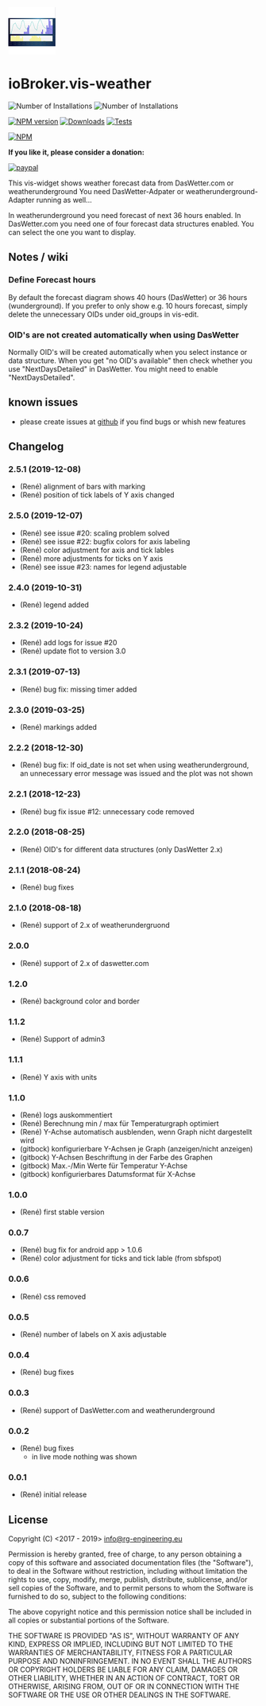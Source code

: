 ![Logo](admin/vis-weather.png)
# ioBroker.vis-weather
![Number of Installations](http://iobroker.live/badges/vis-weather-installed.svg) ![Number of Installations](http://iobroker.live/badges/vis-weather-stable.svg) 

[![NPM version](https://img.shields.io/npm/v/iobroker.vis-weather.svg)](https://www.npmjs.com/package/iobroker.vis-weather)
[![Downloads](https://img.shields.io/npm/dm/iobroker.vis-weather.svg)](https://www.npmjs.com/package/iobroker.vis-weather)
[![Tests](https://travis-ci.org/rg-engineering/ioBroker.vis-weather.svg?branch=master)](https://travis-ci.org/rg-engineering/ioBroker.vis-weather)

[![NPM](https://nodei.co/npm/iobroker.vis-weather.png?downloads=true)](https://nodei.co/npm/iobroker.vis-weather/)

**If you like it, please consider a donation:**
                                                                          
[![paypal](https://www.paypalobjects.com/en_US/DK/i/btn/btn_donateCC_LG.gif)](https://www.paypal.com/cgi-bin/webscr?cmd=_s-xclick&hosted_button_id=YBAZTEBT9SYC2&source=url)


This vis-widget shows weather forecast data from DasWetter.com or weatherunderground
You need DasWetter-Adpater or weatherunderground-Adapter running as well...

In weatherunderground you need forecast of next 36 hours enabled.
In DasWetter.com you need one of four forecast data structures enabled. You can select the one you want to display. 

## Notes / wiki
### Define Forecast hours
By default the forecast diagram shows 40 hours (DasWetter) or 36 hours (wunderground). If you prefer to only show e.g. 10 hours forecast, simply delete the unnecessary OIDs under oid_groups in vis-edit. 

### OID's are not created automatically when using DasWetter
Normally OID's will be created automatically when you select instance or data structure. When you get "no OID's available" then check whether you use "NextDaysDetailed" in DasWetter. 
You might need to enable "NextDaysDetailed".

## known issues
* please create issues at [github](https://github.com/rg-engineering/ioBroker.vis-weather/issues) if you find bugs or whish new features

## Changelog

### 2.5.1 (2019-12-08)
* (René) alignment of bars with marking
* (René) position of tick labels of Y axis changed

### 2.5.0 (2019-12-07)
* (René) see issue #20: scaling problem solved 
* (René) see issue #22: bugfix colors for axis labeling 
* (René) color adjustment for axis and tick lables 
* (René) more adjustments for ticks on Y axis
* (René) see issue #23: names for legend adjustable

### 2.4.0 (2019-10-31)
* (René) legend added

### 2.3.2 (2019-10-24)
* (René) add logs for issue #20
* (René) update flot to version 3.0

### 2.3.1 (2019-07-13)
* (René) bug fix: missing timer added

### 2.3.0 (2019-03-25)
* (René) markings added

### 2.2.2 (2018-12-30)
* (René) bug fix: If oid_date is not set when using weatherunderground, an unnecessary error message was issued and the plot was not shown

### 2.2.1 (2018-12-23)
* (René) bug fix issue #12: unnecessary code removed

### 2.2.0 (2018-08-25)
* (René) OID's for different data structures (only DasWetter 2.x)

### 2.1.1 (2018-08-24)
* (René) bug fixes

### 2.1.0 (2018-08-18)
* (René) support of 2.x of weatherundergruond

### 2.0.0
* (René) support of 2.x of daswetter.com

### 1.2.0
* (René) background color and border

### 1.1.2
* (René) Support of admin3

### 1.1.1
* (René) Y axis with units

### 1.1.0
* (René) logs auskommentiert
* (René) Berechnung min / max für Temperaturgraph optimiert
* (René) Y-Achse automatisch ausblenden, wenn Graph nicht dargestellt wird
* (gitbock) konfigurierbare Y-Achsen je Graph (anzeigen/nicht anzeigen)
* (gitbock) Y-Achsen Beschriftung in der Farbe des Graphen
* (gitbock) Max.-/Min Werte für Temperatur Y-Achse
* (gitbock) konfigurierbares Datumsformat für X-Achse

### 1.0.0
* (René) first stable version

### 0.0.7
* (René) bug fix for android app > 1.0.6
* (René) color adjustment for ticks and tick lable (from sbfspot)

### 0.0.6
* (René) css removed

### 0.0.5
* (René) number of labels on X axis adjustable

### 0.0.4
* (René) bug fixes

### 0.0.3
* (René) support of DasWetter.com and weatherunderground

### 0.0.2
* (René) bug fixes
	- in live mode nothing was shown

### 0.0.1
* (René) initial release

## License
Copyright (C) <2017 - 2019>  <info@rg-engineering.eu>

Permission is hereby granted, free of charge, to any person obtaining a copy of this software and associated documentation files (the "Software"), to deal in the Software without restriction, including without limitation the rights to use, copy, modify, merge, publish, distribute, sublicense, and/or sell copies of the Software, and to permit persons to whom the Software is furnished to do so, subject to the following conditions:

The above copyright notice and this permission notice shall be included in all copies or substantial portions of the Software.

THE SOFTWARE IS PROVIDED "AS IS", WITHOUT WARRANTY OF ANY KIND, EXPRESS OR IMPLIED, INCLUDING BUT NOT LIMITED TO THE WARRANTIES OF MERCHANTABILITY, FITNESS FOR A PARTICULAR PURPOSE AND NONINFRINGEMENT. IN NO EVENT SHALL THE AUTHORS OR COPYRIGHT HOLDERS BE LIABLE FOR ANY CLAIM, DAMAGES OR OTHER LIABILITY, WHETHER IN AN ACTION OF CONTRACT, TORT OR OTHERWISE, ARISING FROM, OUT OF OR IN CONNECTION WITH THE SOFTWARE OR THE USE OR OTHER DEALINGS IN THE SOFTWARE.





